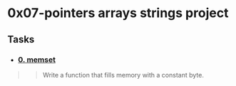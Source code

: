 # 0x07-pointers arrays strings project

## **Tasks**
* ### [0. memset](./0-memset.c)
>> Write a function that fills memory with a constant byte.

